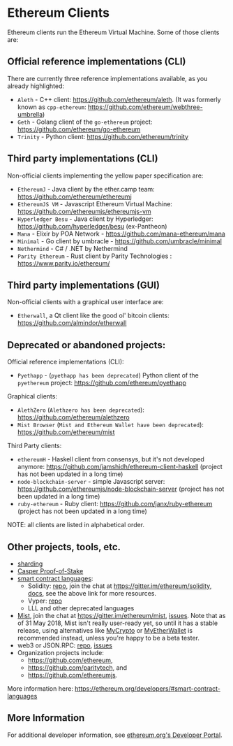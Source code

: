 # Ethereum Clients

Ethereum clients run the Ethereum Virtual Machine. Some of those clients are:

## Official reference implementations (CLI)

There are currently three reference implementations available, as you already highlighted:

-   `Aleth` - C++ client: <https://github.com/ethereum/aleth>. (It was formerly known as `cpp-ethereum`: <https://github.com/ethereum/webthree-umbrella>)
-   `Geth` - Golang client of the `go-ethereum` project: <https://github.com/ethereum/go-ethereum>
-   `Trinity` - Python client: <https://github.com/ethereum/trinity>

## Third party implementations (CLI)

Non-official clients implementing the yellow paper specification are:

-   `EthereumJ` - Java client by the ether.camp team: <https://github.com/ethereum/ethereumj>
-   `EthereumJS VM` - Javascript Ethereum Virtual Machine: <https://github.com/ethereumjs/ethereumjs-vm>
-   `Hyperledger Besu` - Java client by Hyperledger: <https://github.com/hyperledger/besu> (ex-Pantheon) 
-   `Mana` - Elixir by POA Network - <https://github.com/mana-ethereum/mana>
-   `Minimal` - Go client by umbracle - <https://github.com/umbracle/minimal>
-   `Nethermind` - C# / .NET by Nethermind
-   `Parity Ethereum` - Rust client by Parity Technologies : <https://www.parity.io/ethereum/>

## Third party implementations (GUI)

Non-official clients with a graphical user interface are:

-   `Etherwall`, a Qt client like the good ol' bitcoin clients: <https://github.com/almindor/etherwall>

## Deprecated or abandoned projects:

Official reference implementations (CLI):

-   `Pyethapp` - (`pyethapp has been deprecated`) Python client of the `pyethereum` project: <https://github.com/ethereum/pyethapp>

Graphical clients:

-   `AlethZero` (`Alethzero has been deprecated`): <https://github.com/ethereum/alethzero>
-   `Mist Browser` (`Mist and Ethereum Wallet have been deprecated`): <https://github.com/ethereum/mist>

Third Party clients:

-   `ethereumH` - Haskell client from consensys, but it's not developed anymore: <https://github.com/jamshidh/ethereum-client-haskell> (project has not been updated in a long time)
-   `node-blockchain-server` - simple Javascript server: <https://github.com/ethereumjs/node-blockchain-server> (project has not been updated in a long time)
-   `ruby-ethereum` - Ruby client: <https://github.com/janx/ruby-ethereum> (project has not been updated in a long time)

NOTE: all clients are listed in alphabetical order.

## Other projects, tools, etc.

-   [sharding](https://github.com/ethereum/wiki/wiki/Sharding-introduction-R&D-compendium)
-   [Casper Proof-of-Stake](https://github.com/ethereum/wiki/wiki/Casper-Proof-of-Stake-compendium)
-   [smart contract languages](https://github.com/ethereum/wiki/wiki/%C3%90App-Development):
    -   Solidity: [repo](https://github.com/ethereum/solidity), join the chat at <https://gitter.im/ethereum/solidity>, [docs](https://solidity.readthedocs.org/en/latest/), see the above link for more resources.
    -   Vyper: [repo](https://github.com/ethereum/vyper)
    -   LLL and other deprecated languages
-   [Mist](https://github.com/ethereum/mist), join the chat at <https://gitter.im/ethereum/mist>, [issues](https://github.com/ethereum/mist/issues). Note that as of 31 May 2018, Mist isn't really user-ready yet, so until it has a stable release, using alternatives like [MyCrypto](https://www.mycrypto.com/) or [MyEtherWallet](https://www.myetherwallet.com/) is recommended instead, unless you're happy to be a beta tester.
-   web3 or JSON.RPC: [repo](https://github.com/ethereum/web3.js), [issues](https://github.com/ethereum/web3.js/issues)
-   Organization projects include:
    -   <https://github.com/ethereum>,
    -   <https://github.com/paritytech>, and
    -   <https://github.com/ethereumjs>.

More information here: <https://ethereum.org/developers/#smart-contract-languages>    

## More Information

For additional developer information, see [ethereum.org's Developer Portal](https://ethereum.org/developers/#getting-started).

